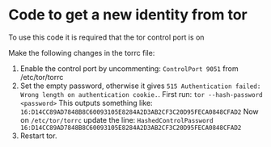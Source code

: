 # Code to get a new identity from tor

To use this code it is required that the tor control port is on

Make the following changes in the torrc file:
1. Enable the control port by uncommenting:
  `ControlPort 9051` 
from /etc/tor/torrc
2. Set the empty password, otherwise it gives `515 Authentication failed: Wrong length on authentication cookie.`. First run:
  `tor --hash-password <password>`
This outputs something like:
`16:D14CC89AD7848B8C60093105E8284A2D3AB2CF3C20D95FECA0848CFAD2`
Now on `/etc/tor/torrc` update the line:
`HashedControlPassword 16:D14CC89AD7848B8C60093105E8284A2D3AB2CF3C20D95FECA0848CFAD2`
3. Restart tor.
